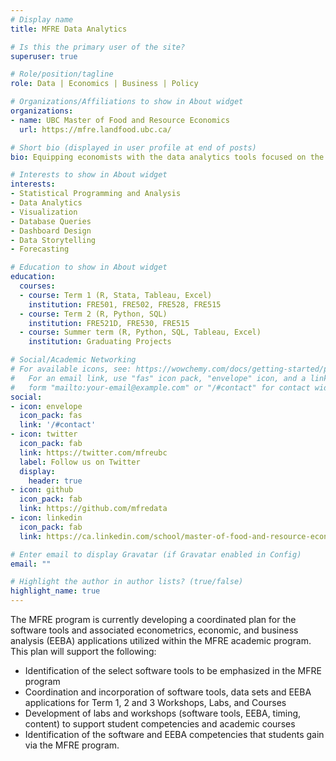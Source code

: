 ```yaml
---
# Display name
title: MFRE Data Analytics

# Is this the primary user of the site?
superuser: true

# Role/position/tagline
role: Data | Economics | Business | Policy 

# Organizations/Affiliations to show in About widget
organizations:
- name: UBC Master of Food and Resource Economics
  url: https://mfre.landfood.ubc.ca/

# Short bio (displayed in user profile at end of posts)
bio: Equipping economists with the data analytics tools focused on the FRE sector 

# Interests to show in About widget
interests:
- Statistical Programming and Analysis
- Data Analytics
- Visualization
- Database Queries
- Dashboard Design
- Data Storytelling
- Forecasting

# Education to show in About widget
education:
  courses:
  - course: Term 1 (R, Stata, Tableau, Excel)
    institution: FRE501, FRE502, FRE528, FRE515
  - course: Term 2 (R, Python, SQL)
    institution: FRE521D, FRE530, FRE515
  - course: Summer term (R, Python, SQL, Tableau, Excel)
    institution: Graduating Projects

# Social/Academic Networking
# For available icons, see: https://wowchemy.com/docs/getting-started/page-builder/#icons
#   For an email link, use "fas" icon pack, "envelope" icon, and a link in the
#   form "mailto:your-email@example.com" or "/#contact" for contact widget.
social:
- icon: envelope
  icon_pack: fas
  link: '/#contact'
- icon: twitter
  icon_pack: fab
  link: https://twitter.com/mfreubc
  label: Follow us on Twitter
  display:
    header: true
- icon: github
  icon_pack: fab
  link: https://github.com/mfredata
- icon: linkedin
  icon_pack: fab
  link: https://ca.linkedin.com/school/master-of-food-and-resource-economics/

# Enter email to display Gravatar (if Gravatar enabled in Config)
email: ""

# Highlight the author in author lists? (true/false)
highlight_name: true
---
```


The MFRE program is currently developing a coordinated plan for the software tools and associated econometrics, economic, and business analysis (EEBA) applications utilized within the MFRE academic program. This plan will support the following:

  - Identification of the select software tools to be emphasized in the MFRE program
  - Coordination and incorporation of software tools, data sets and EEBA applications for Term 1, 2 and 3 Workshops, Labs, and Courses
  - Development of labs and workshops (software tools, EEBA, timing, content) to support student competencies and academic courses
  - Identification of the software and EEBA competencies that students gain via the MFRE program.

